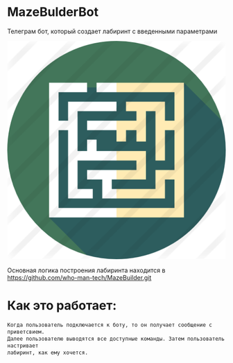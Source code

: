 # MazeBulderBot
Телеграм бот, который создает лабиринт с введенными параметрами

![GitHub Logo](/images/maze.png)

Основная логика построения лабиринта находится в https://github.com/who-man-tech/MazeBuilder.git

# Как это работает:
    Когда пользователь подключается к боту, то он получает сообщение с приветсвием.
    Далее пользователю выводятся все доступные команды. Затем пользователь настривает
    лабиринт, как ему хочется.
